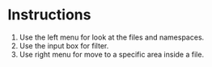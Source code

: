 # Instructions
1. Use the left menu for look at the files and namespaces.
2. Use the input box for filter.
3. Use right menu for move to a specific area inside a file.
